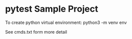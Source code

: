 # pytest Sample Project

To create python virtual environment: python3 -m venv env

See cmds.txt form more detail